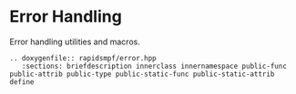 # Error Handling

Error handling utilities and macros.

```{eval-rst}
.. doxygenfile:: rapidsmpf/error.hpp
   :sections: briefdescription innerclass innernamespace public-func public-attrib public-type public-static-func public-static-attrib define
```
